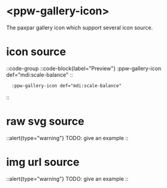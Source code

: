 # \<ppw-gallery-icon\>


The paxpar gallery icon which support several icon source.



# icon source

::code-group
  ::code-block{label="Preview"}
    :ppw-gallery-icon def="mdi:scale-balance"
  ::
  
  ```markdown [Code]
    :ppw-gallery-icon def="mdi:scale-balance"
  ```
::

# raw svg source

::alert{type="warning"}
TODO: give an example
::

# img url source

::alert{type="warning"}
TODO: give an example
::
